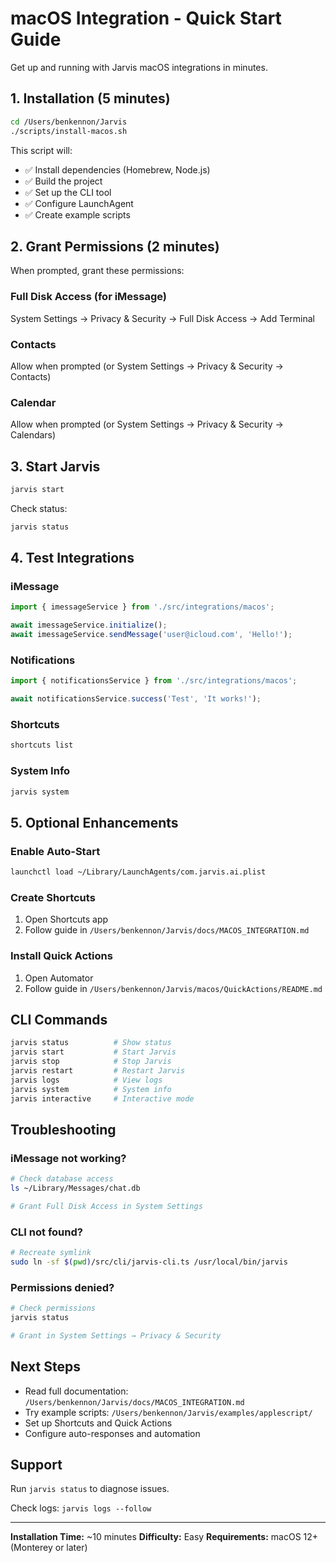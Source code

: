 # macOS Integration - Quick Start Guide

Get up and running with Jarvis macOS integrations in minutes.

## 1. Installation (5 minutes)

```bash
cd /Users/benkennon/Jarvis
./scripts/install-macos.sh
```

This script will:
- ✅ Install dependencies (Homebrew, Node.js)
- ✅ Build the project
- ✅ Set up the CLI tool
- ✅ Configure LaunchAgent
- ✅ Create example scripts

## 2. Grant Permissions (2 minutes)

When prompted, grant these permissions:

### Full Disk Access (for iMessage)
System Settings → Privacy & Security → Full Disk Access → Add Terminal

### Contacts
Allow when prompted (or System Settings → Privacy & Security → Contacts)

### Calendar
Allow when prompted (or System Settings → Privacy & Security → Calendars)

## 3. Start Jarvis

```bash
jarvis start
```

Check status:
```bash
jarvis status
```

## 4. Test Integrations

### iMessage
```typescript
import { imessageService } from './src/integrations/macos';

await imessageService.initialize();
await imessageService.sendMessage('user@icloud.com', 'Hello!');
```

### Notifications
```typescript
import { notificationsService } from './src/integrations/macos';

await notificationsService.success('Test', 'It works!');
```

### Shortcuts
```bash
shortcuts list
```

### System Info
```bash
jarvis system
```

## 5. Optional Enhancements

### Enable Auto-Start
```bash
launchctl load ~/Library/LaunchAgents/com.jarvis.ai.plist
```

### Create Shortcuts
1. Open Shortcuts app
2. Follow guide in `/Users/benkennon/Jarvis/docs/MACOS_INTEGRATION.md`

### Install Quick Actions
1. Open Automator
2. Follow guide in `/Users/benkennon/Jarvis/macos/QuickActions/README.md`

## CLI Commands

```bash
jarvis status          # Show status
jarvis start           # Start Jarvis
jarvis stop            # Stop Jarvis
jarvis restart         # Restart Jarvis
jarvis logs            # View logs
jarvis system          # System info
jarvis interactive     # Interactive mode
```

## Troubleshooting

### iMessage not working?
```bash
# Check database access
ls ~/Library/Messages/chat.db

# Grant Full Disk Access in System Settings
```

### CLI not found?
```bash
# Recreate symlink
sudo ln -sf $(pwd)/src/cli/jarvis-cli.ts /usr/local/bin/jarvis
```

### Permissions denied?
```bash
# Check permissions
jarvis status

# Grant in System Settings → Privacy & Security
```

## Next Steps

- Read full documentation: `/Users/benkennon/Jarvis/docs/MACOS_INTEGRATION.md`
- Try example scripts: `/Users/benkennon/Jarvis/examples/applescript/`
- Set up Shortcuts and Quick Actions
- Configure auto-responses and automation

## Support

Run `jarvis status` to diagnose issues.

Check logs: `jarvis logs --follow`

---

**Installation Time:** ~10 minutes
**Difficulty:** Easy
**Requirements:** macOS 12+ (Monterey or later)
